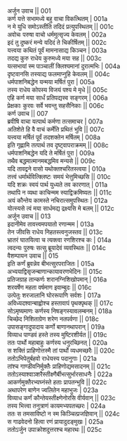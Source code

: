 अर्जुन उवाच ||	001    
कर्ण यत्ते सभामध्ये बहु वाचा विकत्थितम् |	001a   
न मे युधि समोऽस्तीति तदिदं प्रत्युपस्थितम् ||	001c   
अवोचः परुषा वाचो धर्ममुत्सृज्य केवलम् |	002a   
इदं तु दुष्करं मन्ये यदिदं ते चिकीर्षितम् ||	002c   
यत्त्वया कथितं पूर्वं मामनासाद्य किञ्चन |	003a   
तदद्य कुरु राधेय कुरुमध्ये मया सह ||	003c   
यत्सभायां स्म पाञ्चालीं क्लिश्यमानां दुरात्मभिः |	004a   
दृष्टवानसि तस्याद्य फलमाप्नुहि केवलम् ||	004c   
धर्मपाशनिबद्धेन यन्मया मर्षितं पुरा |	005a   
तस्य राधेय कोपस्य विजयं पश्य मे मृधे ||	005c   
एहि कर्ण मया सार्धं प्रतिपद्यस्व सङ्गरम् |	006a   
प्रेक्षकाः कुरवः सर्वे भवन्तु सहसैनिकाः ||	006c   
कर्ण उवाच ||	007    
ब्रवीषि वाचा यत्पार्थ कर्मणा तत्समाचर |	007a   
अतिशेते हि वै वाचं कर्मेति प्रथितं भुवि ||	007c   
यत्त्वया मर्षितं पूर्वं तदशक्तेन मर्षितम् |	008a   
इति गृह्णामि तत्पार्थ तव दृष्ट्वापराक्रमम् ||	008c   
धर्मपाशनिबद्धेन यदि ते मर्षितं पुरा |	009a   
तथैव बद्धमात्मानमबद्धमिव मन्यसे ||	009c   
यदि तावद्वने वासो यथोक्तश्चरितस्त्वया |	010a   
तत्त्वं धर्मार्थवित्क्लिष्टः समयं भेत्तुमिच्छसि ||	010c   
यदि शक्रः स्वयं पार्थ युध्यते तव कारणात् |	011a   
तथापि न व्यथा काचिन्मम स्याद्विक्रमिष्यतः ||	011c   
अयं कौन्तेय कामस्ते नचिरात्समुपस्थितः |	012a  
योत्स्यसे त्वं मया सार्धमद्य द्रक्ष्यसि मे बलम् ||	012c  
अर्जुन उवाच ||	013    
इदानीमेव तावत्त्वमपयातो रणान्मम |	013a   
तेन जीवसि राधेय निहतस्त्वनुजस्तव ||	013c   
भ्रातरं घातयित्वा च त्यक्त्वा रणशिरश्च कः |	014a   
त्वदन्यः पुरुषः सत्सु ब्रूयादेवं व्यवस्थितः ||	014c   
वैशम्पायन उवाच ||	015    
इति कर्णं ब्रुवन्नेव बीभत्सुरपराजितः |	015a   
अभ्ययाद्विसृजन्बाणान्कायावरणभेदिनः ||	015c   
प्रतिजग्राह तान्कर्णः शरानग्निशिखोपमान् |	016a   
शरवर्षेण महता वर्षमाण इवाम्बुदः ||	016c   
उत्पेतुः शरजालानि घोररूपाणि सर्वशः |	017a   
अविध्यदश्वान्बाह्वोश्च हस्तावापं पृथक्पृथक् ||	017c   
सोऽमृष्यमाणः कर्णस्य निषङ्गस्यावलम्बनम् |	018a   
चिच्छेद निशिताग्रेण शरेण नतपर्वणा ||	018c   
उपासङ्गादुपादाय कर्णो बाणानथापरान् |	019a   
विव्याध पाण्डवं हस्ते तस्य मुष्टिरशीर्यत ||	019c   
ततः पार्थो महाबाहुः कर्णस्य धनुरच्छिनत् |	020a   
स शक्तिं प्राहिणोत्तस्मै तां पार्थो व्यधमच्छरैः ||	020c   
ततोऽभिपेतुर्बहवो राधेयस्य पदानुगाः |	021a   
तांश्च गाण्डीवनिर्मुक्तैः प्राहिणोद्यमसादनम् ||	021c   
ततोऽस्याश्वाञ्शरैस्तीक्ष्णैर्बीभत्सुर्भारसाधनैः |	022a   
आकर्णमुक्तैरभ्यघ्नंस्ते हताः प्रापतन्भुवि ||	022c   
अथापरेण बाणेन ज्वलितेन महाभुजः |	023a   
विव्याध कर्णं कौन्तेयस्तीक्ष्णेनोरसि वीर्यवान् ||	023c   
तस्य भित्त्वा तनुत्राणं कायमभ्यपतच्छरः |	024a   
ततः स तमसाविष्टो न स्म किञ्चित्प्रजज्ञिवान् ||	024c   
स गाढवेदनो हित्वा रणं प्रायादुदङ्मुखः |	025a   
ततोऽर्जुन उपाक्रोशदुत्तरश्च महारथः ||	025c   
